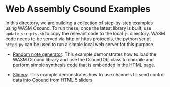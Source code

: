 Web Assembly Csound Examples
===============

In this directory, we are building a collection of step-by-step examples using WASM Csound. To run these,
once the latest library is built, use `update_scripts.sh` to copy the relevant code to the local `js` directory.
WASM code needs to be served via http or https protocols, the python script `httpd.py` can be used to run
a simple local web server for this purpose.

* [Random note generator](https://github.com/csound/csound/blob/develop/emscripten/wasm/RandomGenerator.html):
This example demonstrates how to load the WASM Csound library and use the CsoundObj class to compile and perform 
simple synthesis code that is embedded in the HTML page.

* [Sliders](https://github.com/csound/csound/blob/develop/emscripten/wasm/Sliders.html):
This example demonstrates how to use channels to send control data into Csound from HTML 5
sliders.
